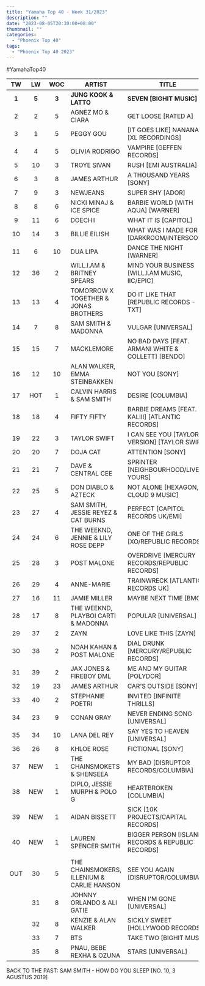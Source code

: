```yaml
---
title: "Yamaha Top 40 - Week 31/2023"
description: ""
date: "2023-08-05T20:30:00+08:00"
thumbnail: ""
categories:
  - "Phoenix Top 40"
tags:
  - "Phoenix Top 40 2023"
---
```

#YamahaTop40
<!--more-->
|TW|LW|WOC|ARTIST|TITLE|PEAK|
|:---:|:---:|:---:|---|---|:---:|
|**1**|**5**|**3**|**JUNG KOOK & LATTO**|**SEVEN [BIGHIT MUSIC]**|**1**|
|2|2|5|AGNEZ MO & CIARA|GET LOOSE [RATED A]|2|
|3|1|5|PEGGY GOU|[IT GOES LIKE] NANANA [XL RECORDINGS]|1|
|4|4|5|OLIVIA RODRIGO|VAMPIRE [GEFFEN RECORDS]|4|
|5|10|3|TROYE SIVAN|RUSH [EMI AUSTRALIA]|5|
|6|3|8|JAMES ARTHUR|A THOUSAND YEARS [SONY]|3|
|7|9|3|NEWJEANS|SUPER SHY [ADOR]|7|
|8|8|6|NICKI MINAJ & ICE SPICE|BARBIE WORLD [WITH AQUA] [WARNER]|8|
|9|11|6|DOECHII|WHAT IT IS [CAPITOL]|9|
|10|14|3|BILLIE EILISH|WHAT WAS I MADE FOR [DARKROOM/INTERSCOPE]|10|
|11|6|10|DUA LIPA|DANCE THE NIGHT [WARNER]|4|
|12|36|2|WILL.I.AM & BRITNEY SPEARS|MIND YOUR BUSINESS [WILL.I.AM MUSIC, IIC/EPIC]|12|
|13|13|4|TOMORROW X TOGETHER & JONAS BROTHERS|DO IT LIKE THAT [REPUBLIC RECORDS - TXT]|13|
|14|7|8|SAM SMITH & MADONNA|VULGAR [UNIVERSAL]|1|
|15|15|7|MACKLEMORE|NO BAD DAYS [FEAT. ARMANI WHITE & COLLETT] [BENDO]|15|
|16|12|10|ALAN WALKER, EMMA STEINBAKKEN|NOT YOU [SONY]|1|
|17|HOT|1|CALVIN HARRIS & SAM SMITH|DESIRE [COLUMBIA]|17|
|18|18|4|FIFTY FIFTY|BARBIE DREAMS [FEAT. KALIII] [ATLANTIC RECORDS]|18|
|19|22|3|TAYLOR SWIFT|I CAN SEE YOU [TAYLOR'S VERSION] [TAYLOR SWIFT]|19|
|20|20|7|DOJA CAT|ATTENTION [SONY]|20|
|21|21|7|DAVE & CENTRAL CEE|SPRINTER [NEIGHBOURHOOD/LIVE YOURS]|21|
|22|25|5|DON DIABLO & AZTECK|NOT ALONE [HEXAGON, CLOUD 9 MUSIC]|22|
|23|27|4|SAM SMITH, JESSIE REYEZ & CAT BURNS|PERFECT [CAPITOL RECORDS UK/EMI]|23|
|24|24|6|THE WEEKND, JENNIE & LILY ROSE DEPP|ONE OF THE GIRLS [XO/REPUBLIC RECORDS]|24|
|25|28|3|POST MALONE|OVERDRIVE [MERCURY RECORDS/REPUBLIC RECORDS]|25|
|26|29|4|ANNE-MARIE|TRAINWRECK [ATLANTIC RECORDS UK]|26|
|27|16|11|JAMIE MILLER|MAYBE NEXT TIME [BMG]|8|
|28|17|8|THE WEEKND, PLAYBOI CARTI & MADONNA|POPULAR [UNIVERSAL]|17|
|29|37|2|ZAYN|LOVE LIKE THIS [ZAYN]|29|
|30|38|2|NOAH KAHAN & POST MALONE|DIAL DRUNK [MERCURY/REPUBLIC RECORDS]|30|
|31|39|2|JAX JONES & FIREBOY DML|ME AND MY GUITAR [POLYDOR]|31|
|32|19|23|JAMES ARTHUR|CAR'S OUTSIDE [SONY]|2|
|33|40|2|STEPHANIE POETRI|INVITED [INFINITE THRILLS]|33|
|34|23|9|CONAN GRAY|NEVER ENDING SONG [UNIVERSAL]|12|
|35|34|10|LANA DEL REY|SAY YES TO HEAVEN [UNIVERSAL]|2|
|36|26|8|KHLOE ROSE|FICTIONAL [SONY]|26|
|37|NEW|1|THE CHAINSMOKETS & SHENSEEA|MY BAD [DISRUPTOR RECORDS/COLUMBIA]|37|
|38|NEW|1|DIPLO, JESSIE MURPH & POLO G|HEARTBROKEN [COLUMBIA]|38|
|39|NEW|1|AIDAN BISSETT|SICK [10K PROJECTS/CAPITAL RECORDS]|39|
|40|NEW|1|LAUREN SPENCER SMITH|BIGGER PERSON [ISLAND RECORDS & REPUBLIC RECORDS]|40|
|||||||
|OUT|30|5|THE CHAINSMOKERS, ILLENIUM & CARLIE HANSON|SEE YOU AGAIN [DISRUPTOR/COLUMBIA]|30|
||31|8|JOHNNY ORLANDO & ALI GATIE|WHEN I'M GONE [UNIVERSAL]|13|
||32|8|KENZIE & ALAN WALKER|SICKLY SWEET [HOLLYWOOD RECORDS]|14|
||33|7|BTS|TAKE TWO [BIGHIT MUSIC]|8|
||35|8|PNAU, BEBE REXHA & OZUNA|STARS [UNIVERSAL]|18|

BACK TO THE PAST: SAM SMITH - HOW DO YOU SLEEP [NO. 10, 3 AGUSTUS 2019]					